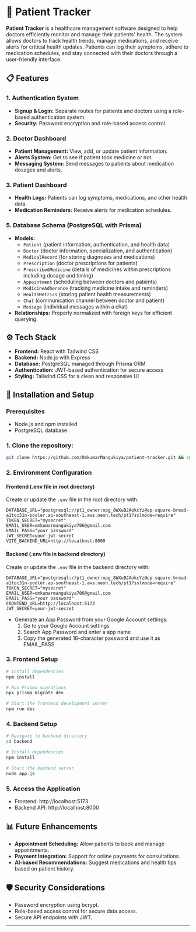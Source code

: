 # 🏥 Patient Tracker

**Patient Tracker** is a healthcare management software designed to help doctors efficiently monitor and manage their patients' health. The system allows doctors to track health trends, manage medications, and receive alerts for critical health updates. Patients can log their symptoms, adhere to medication schedules, and stay connected with their doctors through a user-friendly interface.



## 📋 Features

### 1. **Authentication System**
- **Signup & Login:** Separate routes for patients and doctors using a role-based authentication system.
- **Security:** Password encryption and role-based access control.

### 2. **Doctor Dashboard**
- **Patient Management:** View, add, or update patient information.
- **Alerts System:** Get to see if patient took medicine or not.
- **Messaging System:** Send messages to patients about medication dosages and alerts.

### 3. **Patient Dashboard**
- **Health Logs:** Patients can log symptoms, medications, and other health data.
- **Medication Reminders:** Receive alerts for medication schedules.

### 5. **Database Schema (PostgreSQL with Prisma)**
- **Models:**
  - `Patient` (patient information, authentication, and health data)
  - `Doctor` (doctor information, specialization, and authentication)
  - `MedicalRecord` (for storing diagnoses and medications)
  - `Prescription` (doctor prescriptions for patients)
  - `PrescribedMedicine` (details of medicines within prescriptions including dosage and timing)
  - `Appointment` (scheduling between doctors and patients)
  - `MedicineAdherence` (tracking medicine intake and reminders)
  - `HealthMetrics` (storing patient health measurements)
  - `Chat` (communication channel between doctor and patient)
  - `Message` (individual messages within a chat)
- **Relationships:** Properly normalized with foreign keys for efficient querying.


## ⚙️ Tech Stack

- **Frontend:** React with Tailwind CSS
- **Backend:** Node.js with Express
- **Database:** PostgreSQL managed through Prisma ORM
- **Authentication:** JWT-based authentication for secure access
- **Styling:** Tailwind CSS for a clean and responsive UI




## 🚀 Installation and Setup

### Prerequisites
- Node.js and npm installed
- PostgreSQL database

### 1. Clone the repository:
```bash
git clone https://github.com/OmkumarMangukiya/patient-tracker.git && cd patient-tracker
```

### 2. Environment Configuration

#### Frontend (.env file in root directory)
Create or update the `.env` file in the root directory with:
```env
DATABASE_URL="postgresql://pt1_owner:npg_8WXuB2AokcYz@ep-square-bread-a1toc31n-pooler.ap-southeast-1.aws.neon.tech/pt1?sslmode=require"
TOKEN_SECRET="mysecret"
EMAIL_USER=omkumarmangukiya706@gmail.com
EMAIL_PASS="your password"
JWT_SECRET=your-jwt-secret
VITE_BACKEND_URL=http://localhost:8000
```

#### Backend (.env file in backend directory)
Create or update the `.env` file in the backend directory with:
```env
DATABASE_URL="postgresql://pt1_owner:npg_8WXuB2AokcYz@ep-square-bread-a1toc31n-pooler.ap-southeast-1.aws.neon.tech/pt1?sslmode=require"
TOKEN_SECRET="mysecret"
EMAIL_USER=omkumarmangukiya706@gmail.com
EMAIL_PASS="your password"
FRONTEND_URL=http://localhost:5173
JWT_SECRET=your-jwt-secret
```
- Generate an App Password from your Google Account settings:
  1. Go to your Google Account settings
  2. Search App Password and enter a app name
  3. Copy the generated 16-character password and use it as EMAIL_PASS
### 3. Frontend Setup
```bash
# Install dependencies
npm install

# Run Prisma migrations
npx prisma migrate dev

# Start the frontend development server
npm run dev
```

### 4. Backend Setup
```bash
# Navigate to backend directory
cd backend

# Install dependencies
npm install

# Start the backend server
node app.js
```

### 5. Access the Application
- Frontend: http://localhost:5173
- Backend API: http://localhost:8000

## 📊 Future Enhancements

- **Appointment Scheduling:** Allow patients to book and manage appointments.
- **Payment Integration:** Support for online payments for consultations.
- **AI-based Recommendations:** Suggest medications and health tips based on patient history.


## 🛡 Security Considerations

- Password encryption using bcrypt.
- Role-based access control for secure data access.
- Secure API endpoints with JWT.

---
